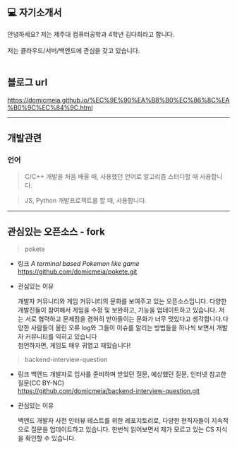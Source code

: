 ## 💻 자기소개서

안녕하세요? 저는 제주대 컴퓨터공학과 4학년 김다희라고 합니다.<br>
<br>
저는 클라우드/서버/백엔드에 관심을 갖고 있습니다.<br>
<br>

## 블로그 url
https://domicmeia.github.io/%EC%9E%90%EA%B8%B0%EC%86%8C%EA%B0%9C%EC%84%9C.html

---

## 개발관련

### 언어

> C/C++
개발을 처음 배울 때, 사용했던 언어로 알고리즘 스터디할 때 사용합니다.

> JS, Python
개발프로젝트를 할 때, 사용합니다.

---

## 관심있는 오픈소스 - fork

> pokete
- 링크
    *A terminal based Pokemon like game* <br>
    https://github.com/domicmeia/pokete.git

- 관심있는 이유

    개발자 커뮤니티와 게임 커뮤니티의 문화를 보여주고 있는 오픈소스입니다. 다양한 개발진들이 참여해서 게임을 수정 및 보완하고, 기능을 업데이트하고 있습니다. 저는 서로 협력하고 문제점을 겸허히 받아들이는 문화가 너무 멋있다고 생각합니다.다양한 사람들이 올린 오류 log와 그들이 이슈를 알리는 방법들을 하나씩 보면서 개발자 커뮤니티를 익히고 있습니다<br>
    첨언하자면, 게임도 매우 귀엽고 재밌습니다!

> backend-interview-question
- 링크
    백엔드 개발자로 입사를 준비하며 받았던 질문, 예상했던 질문, 인터넷 참고한 질문(CC BY-NC)<br>
    https://github.com/domicmeia/backend-interview-question.git

- 관심있는 이유

    백엔드 개발자 사전 인터뷰 테스트를 위한 레포지토리로, 다양한 현직자들이 지속적으로 질문을 업데이트하고 있습니다. 한번씩 읽어보면서 제가 모르고 있는 CS 지식을 확인할 수 있습니다.